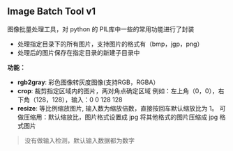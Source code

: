 ## Image Batch Tool v1
图像批量处理工具，对 python 的 PIL库中一些的常用功能进行了封装
* 处理指定目录下的所有图片，支持图片的格式有（bmp，jgp，png）
* 处理后的图片保存在指定目录的新建子目录中

**功能：**
- **rgb2gray**: 彩色图像转灰度图像(支持RGB，RGBA）
- **crop**: 裁剪指定区域内的图片，两对角点确定区域
例如：左上角（0，0），右下角（128，128），输入：0 0 128 128
- **resize**: 等比例缩放图片, 输入数为缩放倍数，直接按回车默认缩放比为 1。
可做压缩用：默认缩放比，图片格式设置成 jpg 将其他格式的图片压缩成 jpg
格式图片

> 没有做输入检测，默认输入数据都为数字

